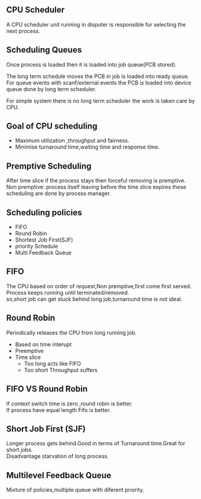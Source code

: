 ## CPU Scheduler
A CPU scheduler unit running in disputer is responsible for selecting the next process.

## Scheduling Queues
Once process is loaded then it is loaded into job queue(PCB stored).  
 
The long term schedule moves the PCB in job is loaded into ready queue.  
For queue events with scanf/external events the PCB is loaded into device queue done by long term scheduler.  

For simple system there is no long term scheduler the work is taken care by CPU.

## Goal of CPU scheduling  
- Maximum utilization ,throughput and fairness.  
- Minimise turnaround time,waiting time and response time.

## Premptive Scheduling
After time slice if the process stays then forceful removing is premptive.  
Non premptive: 
process itself leaving before the time slice expires these scheduling are done by process manager.  

## Scheduling policies
- FIFO
- Round Robin
- Shortest Job First(SJF)
- priority Schedule
- Multi Feedback Queue

## FIFO

The CPU based on order of request,Non premptive,first come first served.  
Process keeps running until terminated/removed.  
so,short job can get stuck behind long job,turnaround time is not ideal.

## Round Robin

Periodically releases the CPU from long running job.
- Based on time interupt
- Preemptive
- Time slice
    - Too long acts like FIFO
    - Too short Throughput suffers
 
## FIFO VS Round Robin

If context switch time is zero ,round robin is better.  
If process have equal length Fifo is better.

## Short Job First (SJF)

Longer process gets behind.Good in terms of Turnaround time.Great for short jobs.  
Disadvantage starvation of long process.  

## Multilevel Feedback Queue

Mixture of policies,multiple queue with diferent priority.  

